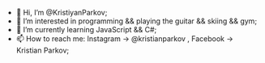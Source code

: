 - 👋 Hi, I’m @KristiyanParkov;
- 👀 I’m interested in programming && playing the guitar && skiing && gym;
- 🌱 I’m currently learning JavaScript && C#;
- 📫 How to reach me: Instagram -> @kristianparkov , Facebook -> Kristian Parkov;

<!---
KristiyanParkov/KristiyanParkov is a ✨ special ✨ repository because its `README.md` (this file) appears on your GitHub profile.
You can click the Preview link to take a look at your changes.
--->
